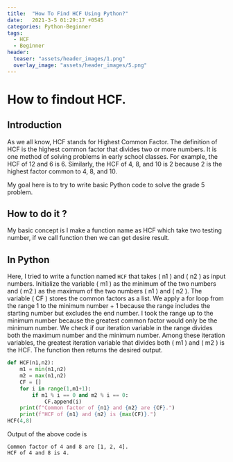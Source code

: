 ```yaml
---
title:  "How To Find HCF Using Python?"
date:   2021-3-5 01:29:17 +0545
categories: Python-Beginner
tags:
  - HCF
  - Beginner
header:
  teaser: "assets/header_images/1.png"
  overlay_image: "assets/header_images/5.png"
---
```

# How to findout HCF.

## Introduction
As we all know, HCF stands for Highest Common Factor. The definition of HCF is the highest common factor that divides two or more numbers. It is one method of solving problems in early school classes. For example, the HCF of 12 and 6 is 6. Similarly, the HCF of 4, 8, and 10 is 2 because 2 is the highest factor common to 4, 8, and 10.

My goal here is to try to write basic Python code to solve the grade 5 problem. 


## How to do it ? 
My basic concept is I make a function name as HCF  which take two testing number, if we call function then we can get desire result. 

## In Python
Here, I tried to write a function named `HCF` that takes \( n1 \) and \( n2 \) as input numbers. Initialize the variable \( m1 \) as the minimum of the two numbers and \( m2 \) as the maximum of the two numbers \( n1 \) and \( n2 \). The variable \( CF \) stores the common factors as a list. We apply a for loop from the range 1 to the minimum number + 1 because the range includes the starting number but excludes the end number. I took the range up to the minimum number because the greatest common factor would only be the minimum number. We check if our iteration variable in the range divides both the maximum number and the minimum number. Among these iteration variables, the greatest iteration variable that divides both \( m1 \) and \( m2 \) is the HCF. The function then returns the desired output.

```python
def HCF(n1,n2):
    m1 = min(n1,n2)
    m2 = max(n1,n2)
    CF = []
    for i in range(1,m1+1):
        if m1 % i == 0 and m2 % i == 0:
            CF.append(i)
    print(f"Common factor of {n1} and {n2} are {CF}.")
    print(f"HCF of {n1} and {n2} is {max(CF)}.")
HCF(4,8)
```
Output of the above code is
```
Common factor of 4 and 8 are [1, 2, 4].
HCF of 4 and 8 is 4.

```
